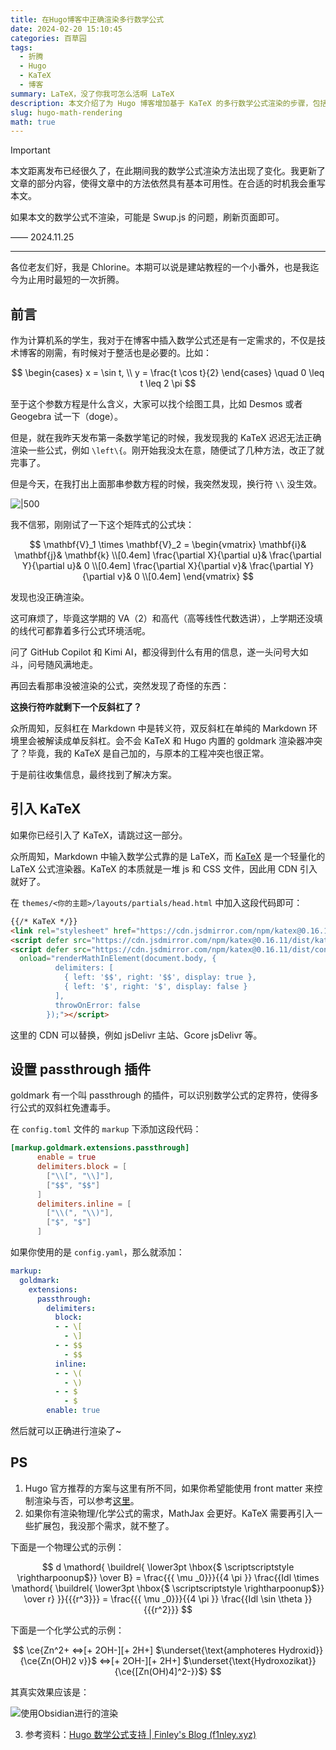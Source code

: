 ```yaml
---
title: 在Hugo博客中正确渲染多行数学公式
date: 2024-02-20 15:10:45
categories: 百草园
tags:
  - 折腾
  - Hugo
  - KaTeX
  - 博客
summary: LaTeX，没了你我可怎么活啊 LaTeX
description: 本文介绍了为 Hugo 博客增加基于 KaTeX 的多行数学公式渲染的步骤，包括引入 JavaScript 和修改 Hugo 配置文件等步骤。作者指出，MathJax 能够原生渲染物理和化学公式，而 KaTeX 需要引入扩展包。
slug: hugo-math-rendering
math: true
---
```


> [!IMPORTANT]
> 本文距离发布已经很久了，在此期间我的数学公式渲染方法出现了变化。我更新了文章的部分内容，使得文章中的方法依然具有基本可用性。在合适的时机我会重写本文。

如果本文的数学公式不渲染，可能是 Swup.js 的问题，刷新页面即可。

—— 2024.11.25

---

各位老友们好，我是 Chlorine。本期可以说是建站教程的一个小番外，也是我迄今为止用时最短的一次折腾。

## 前言

作为计算机系的学生，我对于在博客中插入数学公式还是有一定需求的，不仅是技术博客的刚需，有时候对于整活也是必要的。比如：

$$
\begin{cases}
x = \sin t, \\ 
y = \frac{t \cos t}{2}
\end{cases} 
\quad 0 \leq t \leq 2 \pi
$$

至于这个参数方程是什么含义，大家可以找个绘图工具，比如 Desmos 或者 Geogebra 试一下（doge）。

但是，就在我昨天发布第一条数学笔记的时候，我发现我的 KaTeX 迟迟无法正确渲染一些公式，例如 `\left\{`。刚开始我没太在意，随便试了几种方法，改正了就完事了。

但是今天，在我打出上面那串参数方程的时候，我突然发现，换行符 `\\` 没生效。

![|500](https://img.clnya.fun/emoji/EMJ-confused.webp "黑人问号.webp")

我不信邪，刚刚试了一下这个矩阵式的公式块：

$$
\mathbf{V}_1 \times \mathbf{V}_2 =  
\begin{vmatrix}  
  \mathbf{i}& \mathbf{j}& \mathbf{k} \\[0.4em]
  \frac{\partial X}{\partial u}& \frac{\partial Y}{\partial u}& 0 \\[0.4em] 
  \frac{\partial X}{\partial v}& \frac{\partial Y}{\partial v}& 0 \\[0.4em] 
\end{vmatrix}
$$

发现也没正确渲染。

这可麻烦了，毕竟这学期的 VA（2）和高代（高等线性代数选讲），上学期还没填的线代可都靠着多行公式环境活呢。

问了 GitHub Copilot 和 Kimi  AI，都没得到什么有用的信息，遂一头问号大如斗，问号随风满地走。

再回去看那串没被渲染的公式，突然发现了奇怪的东西：

**这换行符咋就剩下一个反斜杠了？**

众所周知，反斜杠在 Markdown 中是转义符，双反斜杠在单纯的 Markdown 环境里会被解读成单反斜杠。会不会 KaTeX 和 Hugo 内置的 goldmark 渲染器冲突了？毕竟，我的 KaTeX 是自己加的，与原本的工程冲突也很正常。

于是前往收集信息，最终找到了解决方案。

## 引入 KaTeX

如果你已经引入了 KaTeX，请跳过这一部分。

众所周知，Markdown 中输入数学公式靠的是 LaTeX，而 [KaTeX](https://katex.org/) 是一个轻量化的 LaTeX 公式渲染器。KaTeX 的本质就是一堆 js 和 CSS 文件，因此用 CDN 引入就好了。

在 `themes/<你的主题>/layouts/partials/head.html` 中加入这段代码即可：

```html
{{/* KaTeX */}}
<link rel="stylesheet" href="https://cdn.jsdmirror.com/npm/katex@0.16.11/dist/katex.min.css" />
<script defer src="https://cdn.jsdmirror.com/npm/katex@0.16.11/dist/katex.min.js" crossorigin="anonymous"></script>
<script defer src="https://cdn.jsdmirror.com/npm/katex@0.16.11/dist/contrib/auto-render.min.js" crossorigin="anonymous"
  onload="renderMathInElement(document.body, {
          delimiters: [
            { left: '$$', right: '$$', display: true },
            { left: '$', right: '$', display: false }
          ],
          throwOnError: false
        });"></script>
```

这里的 CDN 可以替换，例如 jsDelivr 主站、Gcore jsDelivr 等。

## 设置 passthrough 插件

goldmark 有一个叫 passthrough 的插件，可以识别数学公式的定界符，使得多行公式的双斜杠免遭毒手。

在 `config.toml` 文件的 `markup` 下添加这段代码：

```toml
[markup.goldmark.extensions.passthrough]
      enable = true
      delimiters.block = [
        ["\\[", "\\]"],
        ["$$", "$$"]
      ]
      delimiters.inline = [
        ["\\(", "\\)"],
        ["$", "$"]
      ]
```

如果你使用的是 `config.yaml`，那么就添加：

```yaml
markup:
  goldmark:
    extensions:
      passthrough:
        delimiters:
          block:
          - - \[
            - \]
          - - $$
            - $$
          inline:
          - - \(
            - \)
          - - $
            - $
        enable: true

```

然后就可以正确进行渲染了~

## PS

1. Hugo 官方推荐的方案与这里有所不同，如果你希望能使用 front matter 来控制渲染与否，可以参考[这里](https://gohugo.io/content-management/mathematics/)。
2. 如果你有渲染物理/化学公式的需求，MathJax 会更好。KaTeX 需要再引入一些扩展包，我没那个需求，就不整了。

下面是一个物理公式的示例：

$$
d \mathord{ \buildrel{ \lower3pt \hbox{$ \scriptscriptstyle \rightharpoonup$}} \over B} = \frac{{{ \mu _0}}}{{4 \pi }} \frac{{Idl \times \mathord{ \buildrel{ \lower3pt \hbox{$ \scriptscriptstyle \rightharpoonup$}} \over r} }}{{{r^3}}} =  \frac{{{ \mu _0}}}{{4 \pi }} \frac{{Idl \sin \theta }}{{{r^2}}}
$$

下面是一个化学公式的示例：

$$
\ce{Zn^2+  <=>[+ 2OH-][+ 2H+]  $\underset{\text{amphoteres Hydroxid}}{\ce{Zn(OH)2 v}}$  <=>[+ 2OH-][+ 2H+]  $\underset{\text{Hydroxozikat}}{\ce{[Zn(OH)4]^2-}}$}
$$

其真实效果应该是：

![](https://img.clnya.fun/IMG-20240220151045.webp "使用Obsidian进行的渲染")

3. 参考资料：[Hugo 数学公式支持 | Finley&#39;s Blog (f1nley.xyz)](https://blog.f1nley.xyz/post/hugo-math-support/)
